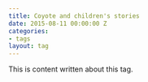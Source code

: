 ```yaml
---
title: Coyote and children's stories
date: 2015-08-11 00:00:00 Z
categories:
- tags
layout: tag
---
```


This is content written about this tag. 
